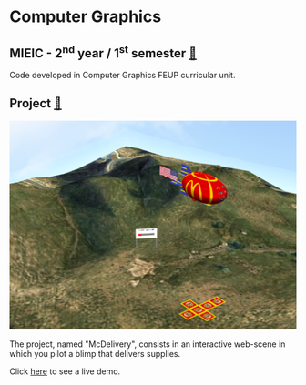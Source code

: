 # Computer Graphics

## MIEIC - 2<sup>nd</sup> year / 1<sup>st</sup> semester [🔗](https://sigarra.up.pt/feup/pt/ucurr_geral.ficha_uc_view?pv_ocorrencia_id=436438)

Code developed in Computer Graphics FEUP curricular unit.

## Project [📂](Project/)

![](Project/preview.png)

The project, named "McDelivery", consists in an interactive web-scene in which you pilot a blimp that delivers supplies.

Click [here](https://educorreia932.github.io/FEUP-CGRA/Project/src/) to see a live demo.